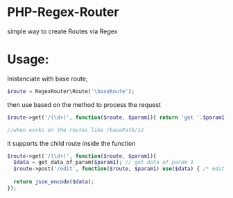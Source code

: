 # PHP-Regex-Router

simple way to create Routes via Regex

# Usage:

Inistanciate with base route;

```php
$route = RegexRouter\Route('\baseRoute');
```
then use based on the method to process the request

```php
$route->get('/(\d+)', function($route, $param1){ return 'get '.$param1; }); //make sure you add bracket between the parameter you want to get as argument

//when works on the routes like /basePath/12  
```

it supports the child route inside the function 

```php
$route->get('/(\d+)', function($route, $param1){ 
  $data = get_data_of_param($param1); // get data of param 1
  $route->post('/edit', function($route, $param1) use($data) { /* edit data of param 1 */ }); //this works on the route like /basePath/12/edit of post method
  
  return json_encode($data); 
}); 
```

